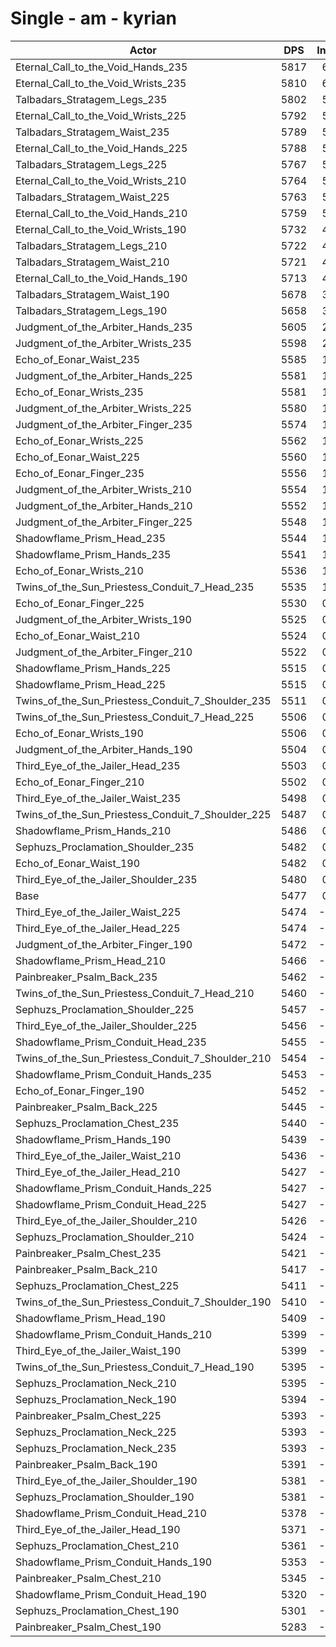 # Single - am - kyrian
| Actor | DPS | Increase |
|---|:---:|:---:|
|Eternal_Call_to_the_Void_Hands_235|5817|6.21%|
|Eternal_Call_to_the_Void_Wrists_235|5810|6.07%|
|Talbadars_Stratagem_Legs_235|5802|5.94%|
|Eternal_Call_to_the_Void_Wrists_225|5792|5.75%|
|Talbadars_Stratagem_Waist_235|5789|5.69%|
|Eternal_Call_to_the_Void_Hands_225|5788|5.68%|
|Talbadars_Stratagem_Legs_225|5767|5.29%|
|Eternal_Call_to_the_Void_Wrists_210|5764|5.24%|
|Talbadars_Stratagem_Waist_225|5763|5.21%|
|Eternal_Call_to_the_Void_Hands_210|5759|5.15%|
|Eternal_Call_to_the_Void_Wrists_190|5732|4.66%|
|Talbadars_Stratagem_Legs_210|5722|4.47%|
|Talbadars_Stratagem_Waist_210|5721|4.46%|
|Eternal_Call_to_the_Void_Hands_190|5713|4.31%|
|Talbadars_Stratagem_Waist_190|5678|3.67%|
|Talbadars_Stratagem_Legs_190|5658|3.30%|
|Judgment_of_the_Arbiter_Hands_235|5605|2.34%|
|Judgment_of_the_Arbiter_Wrists_235|5598|2.21%|
|Echo_of_Eonar_Waist_235|5585|1.97%|
|Judgment_of_the_Arbiter_Hands_225|5581|1.90%|
|Echo_of_Eonar_Wrists_235|5581|1.90%|
|Judgment_of_the_Arbiter_Wrists_225|5580|1.88%|
|Judgment_of_the_Arbiter_Finger_235|5574|1.77%|
|Echo_of_Eonar_Wrists_225|5562|1.56%|
|Echo_of_Eonar_Waist_225|5560|1.51%|
|Echo_of_Eonar_Finger_235|5556|1.45%|
|Judgment_of_the_Arbiter_Wrists_210|5554|1.40%|
|Judgment_of_the_Arbiter_Hands_210|5552|1.38%|
|Judgment_of_the_Arbiter_Finger_225|5548|1.29%|
|Shadowflame_Prism_Head_235|5544|1.23%|
|Shadowflame_Prism_Hands_235|5541|1.17%|
|Echo_of_Eonar_Wrists_210|5536|1.07%|
|Twins_of_the_Sun_Priestess_Conduit_7_Head_235|5535|1.05%|
|Echo_of_Eonar_Finger_225|5530|0.96%|
|Judgment_of_the_Arbiter_Wrists_190|5525|0.88%|
|Echo_of_Eonar_Waist_210|5524|0.85%|
|Judgment_of_the_Arbiter_Finger_210|5522|0.82%|
|Shadowflame_Prism_Hands_225|5515|0.70%|
|Shadowflame_Prism_Head_225|5515|0.68%|
|Twins_of_the_Sun_Priestess_Conduit_7_Shoulder_235|5511|0.62%|
|Twins_of_the_Sun_Priestess_Conduit_7_Head_225|5506|0.52%|
|Echo_of_Eonar_Wrists_190|5506|0.52%|
|Judgment_of_the_Arbiter_Hands_190|5504|0.48%|
|Third_Eye_of_the_Jailer_Head_235|5503|0.47%|
|Echo_of_Eonar_Finger_210|5502|0.45%|
|Third_Eye_of_the_Jailer_Waist_235|5498|0.38%|
|Twins_of_the_Sun_Priestess_Conduit_7_Shoulder_225|5487|0.17%|
|Shadowflame_Prism_Hands_210|5486|0.15%|
|Sephuzs_Proclamation_Shoulder_235|5482|0.09%|
|Echo_of_Eonar_Waist_190|5482|0.09%|
|Third_Eye_of_the_Jailer_Shoulder_235|5480|0.05%|
|Base|5477|0.00%|
|Third_Eye_of_the_Jailer_Waist_225|5474|-0.06%|
|Third_Eye_of_the_Jailer_Head_225|5474|-0.06%|
|Judgment_of_the_Arbiter_Finger_190|5472|-0.10%|
|Shadowflame_Prism_Head_210|5466|-0.20%|
|Painbreaker_Psalm_Back_235|5462|-0.27%|
|Twins_of_the_Sun_Priestess_Conduit_7_Head_210|5460|-0.31%|
|Sephuzs_Proclamation_Shoulder_225|5457|-0.36%|
|Third_Eye_of_the_Jailer_Shoulder_225|5456|-0.39%|
|Shadowflame_Prism_Conduit_Head_235|5455|-0.41%|
|Twins_of_the_Sun_Priestess_Conduit_7_Shoulder_210|5454|-0.42%|
|Shadowflame_Prism_Conduit_Hands_235|5453|-0.45%|
|Echo_of_Eonar_Finger_190|5452|-0.46%|
|Painbreaker_Psalm_Back_225|5445|-0.58%|
|Sephuzs_Proclamation_Chest_235|5440|-0.68%|
|Shadowflame_Prism_Hands_190|5439|-0.69%|
|Third_Eye_of_the_Jailer_Waist_210|5436|-0.75%|
|Third_Eye_of_the_Jailer_Head_210|5427|-0.91%|
|Shadowflame_Prism_Conduit_Hands_225|5427|-0.92%|
|Shadowflame_Prism_Conduit_Head_225|5427|-0.92%|
|Third_Eye_of_the_Jailer_Shoulder_210|5426|-0.94%|
|Sephuzs_Proclamation_Shoulder_210|5424|-0.97%|
|Painbreaker_Psalm_Chest_235|5421|-1.02%|
|Painbreaker_Psalm_Back_210|5417|-1.10%|
|Sephuzs_Proclamation_Chest_225|5411|-1.21%|
|Twins_of_the_Sun_Priestess_Conduit_7_Shoulder_190|5410|-1.22%|
|Shadowflame_Prism_Head_190|5409|-1.25%|
|Shadowflame_Prism_Conduit_Hands_210|5399|-1.42%|
|Third_Eye_of_the_Jailer_Waist_190|5399|-1.43%|
|Twins_of_the_Sun_Priestess_Conduit_7_Head_190|5395|-1.50%|
|Sephuzs_Proclamation_Neck_210|5395|-1.50%|
|Sephuzs_Proclamation_Neck_190|5394|-1.52%|
|Painbreaker_Psalm_Chest_225|5393|-1.54%|
|Sephuzs_Proclamation_Neck_225|5393|-1.54%|
|Sephuzs_Proclamation_Neck_235|5393|-1.55%|
|Painbreaker_Psalm_Back_190|5391|-1.57%|
|Third_Eye_of_the_Jailer_Shoulder_190|5381|-1.75%|
|Sephuzs_Proclamation_Shoulder_190|5381|-1.76%|
|Shadowflame_Prism_Conduit_Head_210|5378|-1.81%|
|Third_Eye_of_the_Jailer_Head_190|5371|-1.93%|
|Sephuzs_Proclamation_Chest_210|5361|-2.12%|
|Shadowflame_Prism_Conduit_Hands_190|5353|-2.27%|
|Painbreaker_Psalm_Chest_210|5345|-2.41%|
|Shadowflame_Prism_Conduit_Head_190|5320|-2.87%|
|Sephuzs_Proclamation_Chest_190|5301|-3.22%|
|Painbreaker_Psalm_Chest_190|5283|-3.54%|
